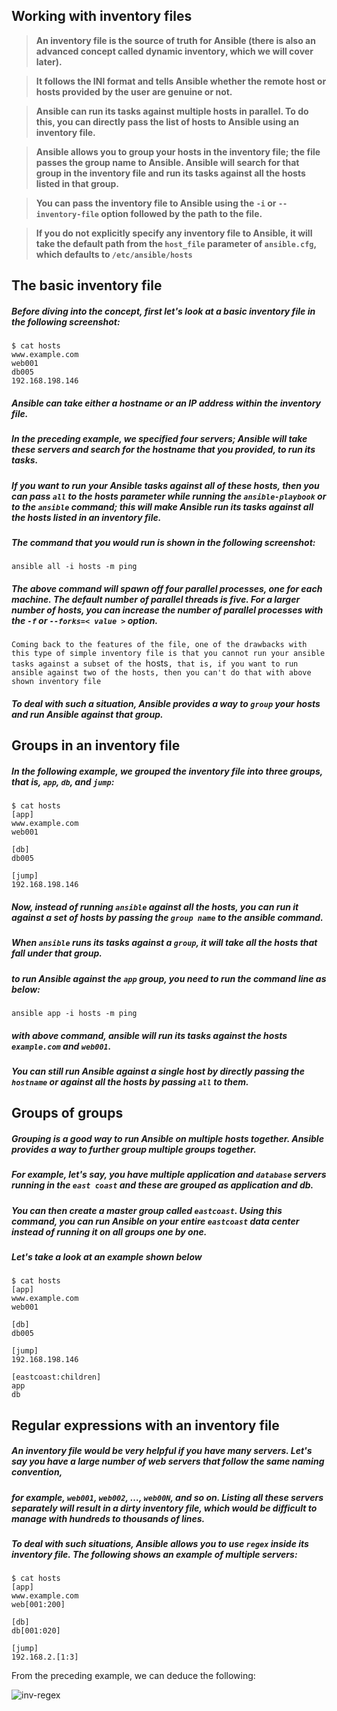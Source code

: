 ## Working with inventory files

> **An inventory file is the source of truth for Ansible (there is also an advanced concept called dynamic inventory, which we will cover later).**

> **It follows the INI format and tells Ansible whether the remote host or hosts provided by the user are genuine or not.**

> **Ansible can run its tasks against multiple hosts in parallel. To do this, you can directly pass the list of hosts to Ansible using an inventory file.**

> **Ansible allows you to group your hosts in the inventory file; the file passes the group name to Ansible. Ansible will search for that group in the inventory file and run its tasks against all the hosts listed in that group.**

> **You can pass the inventory file to Ansible using the `-i` or `--inventory-file` option followed by the path to the file.**

> **If you do not explicitly specify any inventory file to Ansible, it will take the default path from the `host_file` parameter of `ansible.cfg`, which defaults to `/etc/ansible/hosts`**

## The basic inventory file

##### Before diving into the concept, first let's look at a basic inventory file in the following screenshot:

```
$ cat hosts
www.example.com
web001
db005
192.168.198.146
```

##### Ansible can take either a hostname or an IP address within the inventory file. 

##### In the preceding example, we specified four servers; Ansible will take these servers and search for the hostname that you provided, to run its tasks. 

##### If you want to run your Ansible tasks against all of these hosts, then you can pass `all` to the hosts parameter while running the `ansible-playbook` or to the `ansible` command; this will make Ansible run its tasks against all the hosts listed in an inventory file.

##### The command that you would run is shown in the following screenshot:

```
ansible all -i hosts -m ping
```

##### The above command will spawn off four parallel processes, one for each machine. The default number of parallel threads is five. For a larger number of hosts, you can increase the number of parallel processes with the `-f` or `--forks=< value >` option.

`Coming back to the features of the file, one of the drawbacks with this type of simple inventory file is that you cannot run your ansible tasks against a subset of the `hosts`, that is, if you want to run ansible against two of the hosts, then you can't do that with above shown inventory file`


##### To deal with such a situation, Ansible provides a way to `group` your hosts and run Ansible against that group.

## Groups in an inventory file

##### In the following example, we grouped the inventory file into three groups, that is, `app`, `db`, and `jump`:

```
$ cat hosts
[app]
www.example.com
web001

[db]
db005

[jump]
192.168.198.146
```

##### Now, instead of running `ansible` against all the hosts, you can run it against a set of hosts by passing the `group name` to the ansible command. 

##### When `ansible` runs its tasks against a `group`, it will take all the hosts that fall under that group. 

##### to run Ansible against the `app` group, you need to run the command line as below:

```
ansible app -i hosts -m ping 
```

##### with above command, ansible will run its tasks against the hosts `example.com` and `web001`.

##### You can still run Ansible against a single host by directly passing the `hostname` or against all the hosts by passing `all` to them.

## Groups of groups

##### Grouping is a good way to run Ansible on multiple hosts together. Ansible provides a way to further group multiple groups together. 

##### For example, let's say, you have multiple application and `database` servers running in the `east coast` and these are grouped as application and db. 

##### You can then create a master group called `eastcoast`. Using this command, you can run Ansible on your entire `eastcoast` data center instead of running it on all groups one by one.

##### Let's take a look at an example shown below 

```
$ cat hosts
[app]
www.example.com
web001

[db]
db005

[jump]
192.168.198.146

[eastcoast:children]
app
db
```

## Regular expressions with an inventory file

##### An inventory file would be very helpful if you have many servers. Let's say you have a large number of web servers that follow the same naming convention, 

##### for example, `web001`, `web002`, …, `web00N`, and so on. Listing all these servers separately will result in a dirty inventory file, which would be difficult to manage with hundreds to thousands of lines. 

##### To deal with such situations, Ansible allows you to use `regex` inside its inventory file. The following shows an example of multiple servers:

```
$ cat hosts
[app]
www.example.com
web[001:200]

[db]
db[001:020]

[jump]
192.168.2.[1:3]

```

From the preceding example, we can deduce the following:

![inv-regex](https://github.com/lerndevops/ansible/blob/master/static/inv-regex.PNG)
